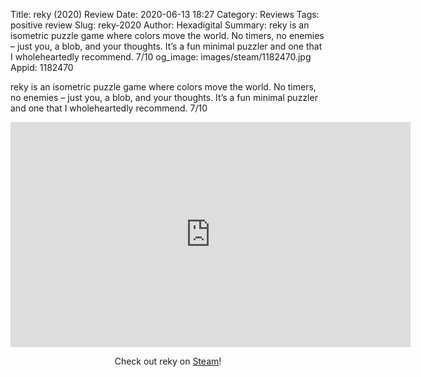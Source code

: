 Title: reky (2020) Review
Date: 2020-06-13 18:27
Category: Reviews
Tags: positive review
Slug: reky-2020
Author: Hexadigital
Summary: reky is an isometric puzzle game where colors move the world. No timers, no enemies – just you, a blob, and your thoughts. It’s a fun minimal puzzler and one that I wholeheartedly recommend. 7/10
og_image: images/steam/1182470.jpg
Appid: 1182470

reky is an isometric puzzle game where colors move the world. No timers, no enemies – just you, a blob, and your thoughts. It’s a fun minimal puzzler and one that I wholeheartedly recommend. 7/10

<center><iframe src="https://www.youtube.com/embed/M3Ohklucwag?feature=oembed" allow="accelerometer; autoplay; encrypted-media; gyroscope; picture-in-picture" width="640" height="360" frameborder="0"></iframe>

Check out reky on [Steam](https://store.steampowered.com/app/1182470/?curator_clanid=34633900)!</center>
